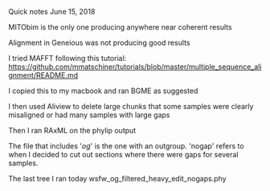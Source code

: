 Quick notes June 15, 2018

MITObim is the only one producing anywhere near coherent results

Alignment in Geneious was not producing good results

I tried MAFFT following this tutorial:
https://github.com/mmatschiner/tutorials/blob/master/multiple_sequence_alignment/README.md

I copied this to my macbook and ran BGME as suggested

I then used Aliview to delete large chunks that some samples were clearly misaligned or had many samples with large gaps

Then I ran RAxML on the phylip output

The file that includes '_og_' is the one with an outgroup. 'nogap' refers to when I decided to cut out sections where there were gaps for several samples.

The last tree I ran today wsfw_og_filtered_heavy_edit_nogaps.phy
